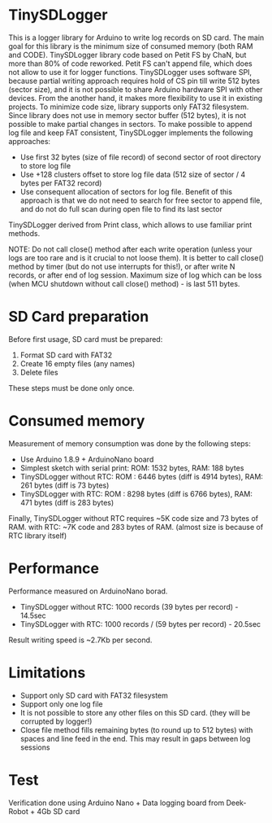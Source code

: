 # TinySDLogger

This is a logger library for Arduino to write log records on SD card. The main goal for this library is the minimum size of consumed memory (both RAM and CODE).
TinySDLogger library code based on Petit FS by ChaN, but more than 80% of code reworked. Petit FS can't append file, which does not allow to use it for logger functions.
TinySDLogger uses software SPI, because partial writing approach requires hold of CS pin till write 512 bytes (sector size), and it is not possible to share Arduino hardware SPI with other devices. From the another hand, it makes more flexibility to use it in existing projects. 
To minimize code size, library supports only FAT32 filesystem.
Since library does not use in memory sector buffer (512 bytes), it is not possible to make partial changes in sectors. To make possible to append log file and keep FAT consistent, TinySDLogger implements the following approaches:
- Use first 32 bytes (size of file record) of second sector of root directory to store log file
- Use +128 clusters offset to store log file data (512 size of sector / 4 bytes per FAT32 record)
- Use consequent allocation of sectors for log file. Benefit of this approach is that we do not need to search for free sector to append file, and do not do full scan during open file to find its last sector 

TinySDLogger derived from Print class, which allows to use familiar print methods.

NOTE: Do not call close() method after each write operation (unless your logs are too rare and is it crucial to not loose them).
It is better to call close() method by timer (but do not use interrupts for this!), or after write N records, or after end of log session.
Maximum size of log which can be loss (when MCU shutdown without call close() method) - is last 511 bytes. 

# SD Card preparation
Before first usage, SD card must be prepared:
1. Format SD card with FAT32
2. Create 16 empty files (any names)
3. Delete files

These steps must be done only once.

# Consumed memory
Measurement of memory consumption was done by the following steps:
- Use Arduino 1.8.9 + ArduinoNano board
- Simplest sketch with serial print: ROM: 1532 bytes, RAM: 188 bytes
- TinySDLogger without RTC: ROM : 6446 bytes (diff is 4914 bytes), RAM: 261 bytes (diff is 73 bytes)
- TinySDLogger with RTC: ROM : 8298 bytes (diff is 6766 bytes), RAM: 471 bytes (diff is 283 bytes)

Finally, TinySDLogger without RTC requires ~5K code size and 73 bytes of RAM.
with RTC: ~7K code and 283 bytes of RAM. (almost size is because of RTC library itself)

# Performance
Performance measured on ArduinoNano borad.
- TinySDLogger without RTC: 1000 records (39 bytes per record) - 14.5sec
- TinySDLogger with RTC: 1000 records / (59 bytes per record) - 20.5sec

Result writing speed is ~2.7Kb per second.

# Limitations
- Support only SD card with FAT32 filesystem
- Support only one log file
- It is not possible to store any other files on this SD card. (they will be corrupted by logger!)
- Close file method fills remaining bytes (to round up to 512 bytes) with spaces and line feed in the end. This may result in gaps between log sessions

# Test
Verification done using Arduino Nano + Data logging board from Deek-Robot + 4Gb SD card

